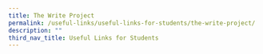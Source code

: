 ```yaml
---
title: The Write Project
permalink: /useful-links/useful-links-for-students/the-write-project/
description: ""
third_nav_title: Useful Links for Students
---
```

